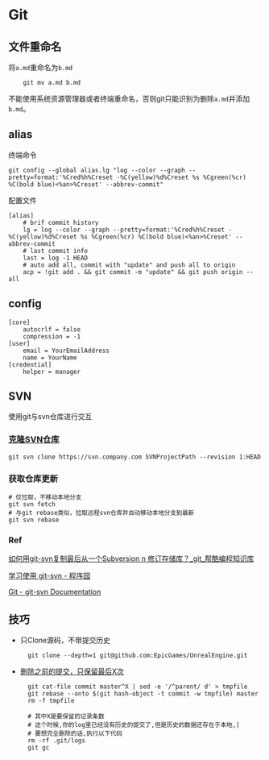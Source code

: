 # Git

## 文件重命名

将`a.md`重命名为`b.md`

```text
    git mv a.md b.md
```

不能使用系统资源管理器或者终端重命名，否则git只能识别为删除`a.md`并添加`b.md`。

## alias

终端命令

```text
git config --global alias.lg "log --color --graph --pretty=format:'%Cred%h%Creset -%C(yellow)%d%Creset %s %Cgreen(%cr) %C(bold blue)<%an>%Creset' --abbrev-commit"
```

配置文件

```text
[alias]
    # brif commit history
    lg = log --color --graph --pretty=format:'%Cred%h%Creset -%C(yellow)%d%Creset %s %Cgreen(%cr) %C(bold blue)<%an>%Creset' --abbrev-commit
    # last commit info
    last = log -1 HEAD
    # auto add all, commit with "update" and push all to origin
    acp = !git add . && git commit -m "update" && git push origin --all
```

## config

```text
[core]
    autocrlf = false
    compression = -1
[user]
    email = YourEmailAddress
    name = YourName
[credential]
    helper = manager
```

## SVN

使用git与svn仓库进行交互

### [克隆SVN仓库](https://cloud.tencent.com/developer/article/1363281)

```text
git svn clone https://svn.company.com SVNProjectPath --revision 1:HEAD
```

### 获取仓库更新

```text
# 仅拉取，不移动本地分支
git svn fetch
# 与git rebase类似，拉取远程svn仓库并自动移动本地分支到最新
git svn rebase
```

### Ref

[如何用git-svn复制最后从一个Subversion n 修订存储库？_git_帮酷编程知识库](https://ask.helplib.com/git/post_84997)

[学习使用 git-svn - 程序园](http://www.voidcn.com/article/p-wapentun-zg.html)

[Git - git-svn Documentation](https://git-scm.com/docs/git-svn)

## 技巧

* 只Clone源码，不带提交历史

  ```text
    git clone --depth=1 git@github.com:EpicGames/UnrealEngine.git
  ```

* [删除之前的提交，只保留最后X次](https://blog.czbix.com/remove-git-history.html)

  ```text
    git cat-file commit master^X | sed -e '/^parent/ d' > tmpfile
    git rebase --onto $(git hash-object -t commit -w tmpfile) master
    rm -f tmpfile

    # 其中X是要保留的记录条数
    # 这个时候,你的log里已经没有历史的提交了,但是历史的数据还存在于本地,|
    # 要想完全删除的话,执行以下代码
    rm -rf .git/logs
    git gc
  ```

